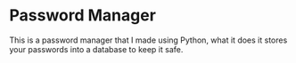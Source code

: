 # Password Manager
 This is a password manager that I made using Python, what it does it stores your passwords into a database to keep it safe.
